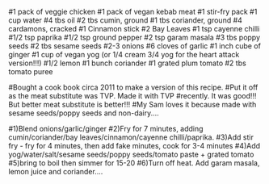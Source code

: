 #1 pack of veggie chicken
#1 pack of vegan kebab meat
#1 stir-fry pack
#1 cup water
#4 tbs oil
#2 tbs cumin, ground
#1 tbs coriander, ground
#4 cardamons, cracked
#1 Cinnamon stick
#2 Bay Leaves
#1 tsp cayenne chilli
#1/2 tsp paprika
#1/2 tsp ground pepper
#2 tsp garam masala
#3 tbs poppy seeds
#2 tbs sesame seeds
#2-3 onions
#6 cloves of garlic
#1 inch cube of ginger
#1 cup of vegan yog (or 1/4 cream 3/4 yog for the heart attack version!!!)
#1/2 lemon
#1 bunch coriander
#1 grated plum tomato
#2 tbs tomato puree

#Bought a cook book circa 2011 to make a version of this recipe.
#Put it off as the meat substitute was TVP.  Made it with TVP
#recently.  It was good!!! But better meat substitute is better!!!
#My Sam loves it because made with sesame seeds/poppy seeds and non-dairy....

#1)Blend onions/garlic/ginger
#2)Fry for 7 minutes, adding cumin/coriander/bay leaves/cinnamon/cayenne chilli/paprika.
#3)Add stir fry - fry for 4 minutes, then add fake minutes, cook for 3-4 minutes
#4)Add yog/water/salt/sesame seeds/poppy seeds/tomato paste + grated tomato
#5)bring to boil then simmer for 15-20
#6)Turn off heat. Add garam masala, lemon juice and coriander....


